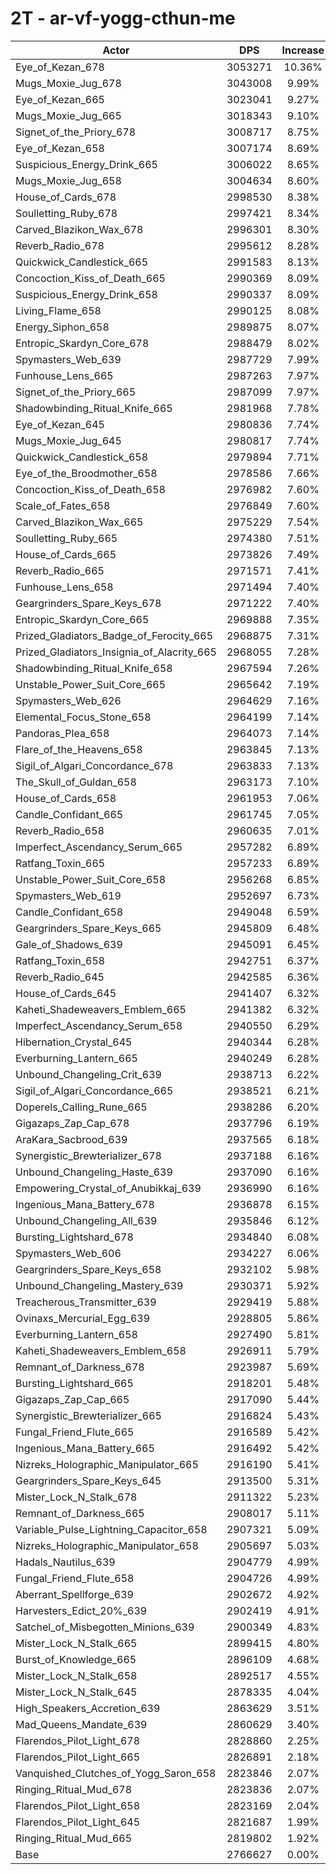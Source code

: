 # 2T - ar-vf-yogg-cthun-me
| Actor | DPS | Increase |
|---|:---:|:---:|
|Eye_of_Kezan_678|3053271|10.36%|
|Mugs_Moxie_Jug_678|3043008|9.99%|
|Eye_of_Kezan_665|3023041|9.27%|
|Mugs_Moxie_Jug_665|3018343|9.10%|
|Signet_of_the_Priory_678|3008717|8.75%|
|Eye_of_Kezan_658|3007174|8.69%|
|Suspicious_Energy_Drink_665|3006022|8.65%|
|Mugs_Moxie_Jug_658|3004634|8.60%|
|House_of_Cards_678|2998530|8.38%|
|Soulletting_Ruby_678|2997421|8.34%|
|Carved_Blazikon_Wax_678|2996301|8.30%|
|Reverb_Radio_678|2995612|8.28%|
|Quickwick_Candlestick_665|2991583|8.13%|
|Concoction_Kiss_of_Death_665|2990369|8.09%|
|Suspicious_Energy_Drink_658|2990337|8.09%|
|Living_Flame_658|2990125|8.08%|
|Energy_Siphon_658|2989875|8.07%|
|Entropic_Skardyn_Core_678|2988479|8.02%|
|Spymasters_Web_639|2987729|7.99%|
|Funhouse_Lens_665|2987263|7.97%|
|Signet_of_the_Priory_665|2987099|7.97%|
|Shadowbinding_Ritual_Knife_665|2981968|7.78%|
|Eye_of_Kezan_645|2980836|7.74%|
|Mugs_Moxie_Jug_645|2980817|7.74%|
|Quickwick_Candlestick_658|2979894|7.71%|
|Eye_of_the_Broodmother_658|2978586|7.66%|
|Concoction_Kiss_of_Death_658|2976982|7.60%|
|Scale_of_Fates_658|2976849|7.60%|
|Carved_Blazikon_Wax_665|2975229|7.54%|
|Soulletting_Ruby_665|2974380|7.51%|
|House_of_Cards_665|2973826|7.49%|
|Reverb_Radio_665|2971571|7.41%|
|Funhouse_Lens_658|2971494|7.40%|
|Geargrinders_Spare_Keys_678|2971222|7.40%|
|Entropic_Skardyn_Core_665|2969888|7.35%|
|Prized_Gladiators_Badge_of_Ferocity_665|2968875|7.31%|
|Prized_Gladiators_Insignia_of_Alacrity_665|2968055|7.28%|
|Shadowbinding_Ritual_Knife_658|2967594|7.26%|
|Unstable_Power_Suit_Core_665|2965642|7.19%|
|Spymasters_Web_626|2964629|7.16%|
|Elemental_Focus_Stone_658|2964199|7.14%|
|Pandoras_Plea_658|2964073|7.14%|
|Flare_of_the_Heavens_658|2963845|7.13%|
|Sigil_of_Algari_Concordance_678|2963833|7.13%|
|The_Skull_of_Guldan_658|2963173|7.10%|
|House_of_Cards_658|2961953|7.06%|
|Candle_Confidant_665|2961745|7.05%|
|Reverb_Radio_658|2960635|7.01%|
|Imperfect_Ascendancy_Serum_665|2957282|6.89%|
|Ratfang_Toxin_665|2957233|6.89%|
|Unstable_Power_Suit_Core_658|2956268|6.85%|
|Spymasters_Web_619|2952697|6.73%|
|Candle_Confidant_658|2949048|6.59%|
|Geargrinders_Spare_Keys_665|2945809|6.48%|
|Gale_of_Shadows_639|2945091|6.45%|
|Ratfang_Toxin_658|2942751|6.37%|
|Reverb_Radio_645|2942585|6.36%|
|House_of_Cards_645|2941407|6.32%|
|Kaheti_Shadeweavers_Emblem_665|2941382|6.32%|
|Imperfect_Ascendancy_Serum_658|2940550|6.29%|
|Hibernation_Crystal_645|2940344|6.28%|
|Everburning_Lantern_665|2940249|6.28%|
|Unbound_Changeling_Crit_639|2938713|6.22%|
|Sigil_of_Algari_Concordance_665|2938521|6.21%|
|Doperels_Calling_Rune_665|2938286|6.20%|
|Gigazaps_Zap_Cap_678|2937796|6.19%|
|AraKara_Sacbrood_639|2937565|6.18%|
|Synergistic_Brewterializer_678|2937188|6.16%|
|Unbound_Changeling_Haste_639|2937090|6.16%|
|Empowering_Crystal_of_Anubikkaj_639|2936990|6.16%|
|Ingenious_Mana_Battery_678|2936878|6.15%|
|Unbound_Changeling_All_639|2935846|6.12%|
|Bursting_Lightshard_678|2934840|6.08%|
|Spymasters_Web_606|2934227|6.06%|
|Geargrinders_Spare_Keys_658|2932102|5.98%|
|Unbound_Changeling_Mastery_639|2930371|5.92%|
|Treacherous_Transmitter_639|2929419|5.88%|
|Ovinaxs_Mercurial_Egg_639|2928805|5.86%|
|Everburning_Lantern_658|2927490|5.81%|
|Kaheti_Shadeweavers_Emblem_658|2926911|5.79%|
|Remnant_of_Darkness_678|2923987|5.69%|
|Bursting_Lightshard_665|2918201|5.48%|
|Gigazaps_Zap_Cap_665|2917090|5.44%|
|Synergistic_Brewterializer_665|2916824|5.43%|
|Fungal_Friend_Flute_665|2916589|5.42%|
|Ingenious_Mana_Battery_665|2916492|5.42%|
|Nizreks_Holographic_Manipulator_665|2916190|5.41%|
|Geargrinders_Spare_Keys_645|2913500|5.31%|
|Mister_Lock_N_Stalk_678|2911322|5.23%|
|Remnant_of_Darkness_665|2908017|5.11%|
|Variable_Pulse_Lightning_Capacitor_658|2907321|5.09%|
|Nizreks_Holographic_Manipulator_658|2905697|5.03%|
|Hadals_Nautilus_639|2904779|4.99%|
|Fungal_Friend_Flute_658|2904726|4.99%|
|Aberrant_Spellforge_639|2902672|4.92%|
|Harvesters_Edict_20%_639|2902419|4.91%|
|Satchel_of_Misbegotten_Minions_639|2900349|4.83%|
|Mister_Lock_N_Stalk_665|2899415|4.80%|
|Burst_of_Knowledge_665|2896109|4.68%|
|Mister_Lock_N_Stalk_658|2892517|4.55%|
|Mister_Lock_N_Stalk_645|2878335|4.04%|
|High_Speakers_Accretion_639|2863629|3.51%|
|Mad_Queens_Mandate_639|2860629|3.40%|
|Flarendos_Pilot_Light_678|2828860|2.25%|
|Flarendos_Pilot_Light_665|2826891|2.18%|
|Vanquished_Clutches_of_Yogg_Saron_658|2823846|2.07%|
|Ringing_Ritual_Mud_678|2823836|2.07%|
|Flarendos_Pilot_Light_658|2823169|2.04%|
|Flarendos_Pilot_Light_645|2821687|1.99%|
|Ringing_Ritual_Mud_665|2819802|1.92%|
|Base|2766627|0.00%|
